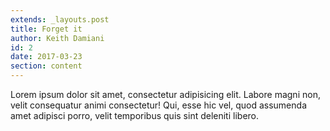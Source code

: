 ```yaml
---
extends: _layouts.post
title: Forget it
author: Keith Damiani
id: 2
date: 2017-03-23
section: content
---
```


Lorem ipsum dolor sit amet, consectetur adipisicing elit. Labore magni non, velit consequatur animi consectetur! Qui, esse hic vel, quod assumenda amet adipisci porro, velit temporibus quis sint deleniti libero.